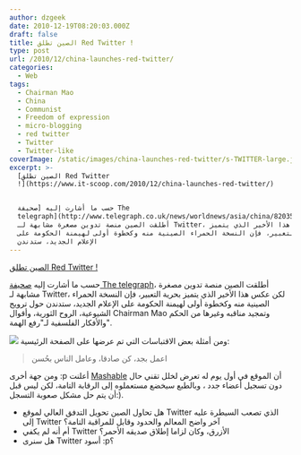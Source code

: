 ```yaml
---
author: dzgeek
date: 2010-12-19T08:20:03.000Z
draft: false
title: الصين تطلق Red Twitter !
type: post
url: /2010/12/china-launches-red-twitter/
categories:
  - Web
tags:
  - Chairman Mao
  - China
  - Communist
  - Freedom of expression
  - micro-blogging
  - red twitter
  - Twitter
  - Twitter-like
coverImage: /static/images/china-launches-red-twitter/s-TWITTER-large.jpg
excerpt: >-
  [الصين تطلق Red Twitter
  !](https://www.it-scoop.com/2010/12/china-launches-red-twitter/)


  حسب ما أشارت إليه [صحيفة The
  telegraph](http://www.telegraph.co.uk/news/worldnews/asia/china/8203593/China-launches-Red-Twitter.html)،
  أطلقت الصين منصة تدوين مصغرة مشابهة لـ Twitter، لكن عكس هذا الأخير الذي يتميز
  بحرية التعبير، فإن النسخة الحمراء الصينية منه وكخطوة أولى لهيمنة الحكومة على
  الإعلام الجديد، ستدندن
---
```

[الصين تطلق Red Twitter !](https://www.it-scoop.com/2010/12/china-launches-red-twitter/)

حسب ما أشارت إليه [صحيفة The telegraph](http://www.telegraph.co.uk/news/worldnews/asia/china/8203593/China-launches-Red-Twitter.html)، أطلقت الصين منصة تدوين مصغرة مشابهة لـ Twitter، لكن عكس هذا الأخير الذي يتميز بحرية التعبير، فإن النسخة الحمراء الصينية منه وكخطوة أولى لهيمنة الحكومة على الإعلام الجديد، ستدندن حول ترويج الشيوعية، الروح الثورية، وأقوال Chairman Mao وتمجيد مناقبه وغيرها من الحكم والأفكار الفلسفية لـ"رفع الهمة".

![](/static/images/china-launches-red-twitter/s-TWITTER-large.jpg) ومن أمثلة بعض الاقتباسات التي تم عرضها على الصفحة الرئيسية:

> اعمل بجد، كن صادقا، وعامل الناس بحُسن

ومن جهة أخرى :p أعلنت [Mashable](http://mashable.com/2010/12/15/chinas-communist-twitter/) أن الموقع في أول يوم له تعرض لخلل تقني حال دون تسجيل أعضاء جدد ، وبالطبع سيخضع مستعملوه إلى الرقابة التامة، لكن ليس قبل أن يتم حل مشكل صعوبة التسجل:).

-   هل تحاول الصين تحويل التدفق العالي لموقع Twitter الذي تصعب السيطرة عليه إلى Twitter آخر واضح المعالم والحدود وقابل للمراقبة التامة؟
-   أم أنه لم يكفي Twitter الأزرق، وكان لزاما إطلاق صديقه الأحمر؟
-   هل سنرى Twitter أسود :p؟
